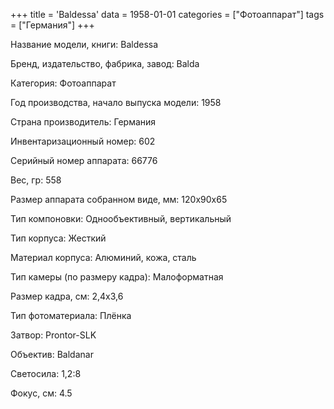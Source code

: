 +++
title = 'Baldessa'
data = 1958-01-01
categories = ["Фотоаппарат"]
tags = ["Германия"]
+++

Название модели, книги: Baldessa

Бренд, издательство, фабрика, завод: Balda

Категория: Фотоаппарат

Год производства, начало выпуска модели: 1958

Страна производитель: Германия

Инвентаризационный номер: 602

Серийный номер аппарата: 66776

Вес, гр: 558

Размер аппарата  собранном виде, мм: 120x90x65

Тип компоновки: Однообъективный, вертикальный

Тип корпуса: Жесткий

Материал корпуса: Алюминий, кожа, сталь

Тип камеры (по размеру кадра): Малоформатная

Размер кадра, см: 2,4х3,6

Тип фотоматериала: Плёнка

Затвор: Prontor-SLK

Объектив: Baldanar

Светосила: 1,2:8

Фокус, см: 4.5

